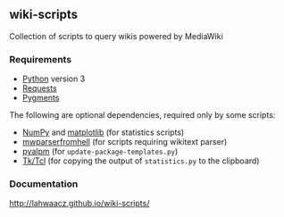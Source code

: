 ## wiki-scripts

Collection of scripts to query wikis powered by MediaWiki

### Requirements

- [Python](https://www.python.org/) version 3
- [Requests](http://python-requests.org)
- [Pygments](http://pygments.org/)

The following are optional dependencies, required only by some scripts:

- [NumPy](http://www.numpy.org/) and [matplotlib](http://matplotlib.org/) (for statistics scripts)
- [mwparserfromhell](https://github.com/earwig/mwparserfromhell) (for scripts requiring wikitext parser)
- [pyalpm](https://projects.archlinux.org/users/remy/pyalpm.git/) (for `update-package-templates.py`)
- [Tk/Tcl](https://docs.python.org/3.4/library/tk.html) (for copying the output of `statistics.py` to the clipboard)

### Documentation

http://lahwaacz.github.io/wiki-scripts/
